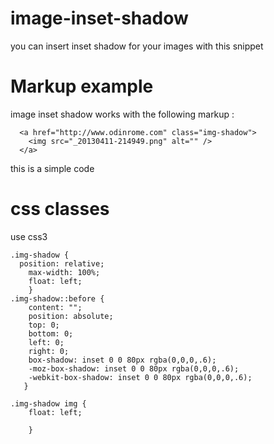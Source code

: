 image-inset-shadow
==================

you can insert inset shadow for your images  with this snippet

Markup example
==================
image inset shadow works with the following markup :

      <a href="http://www.odinrome.com" class="img-shadow">
        <img src="_20130411-214949.png" alt="" />
      </a>
      
this is a simple code

css classes
=================
use css3

    .img-shadow {
      position: relative;
    	max-width: 100%;
    	float: left;
    	}
    .img-shadow::before {
		content: "";
		position: absolute;
		top: 0;
		bottom: 0;
		left: 0;
		right: 0;
		box-shadow: inset 0 0 80px rgba(0,0,0,.6);
		-moz-box-shadow: inset 0 0 80px rgba(0,0,0,.6);
		-webkit-box-shadow: inset 0 0 80px rgba(0,0,0,.6);
	   }

	.img-shadow img {
		float: left;
	
		}
  
  
  
